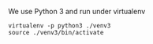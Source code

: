 We use Python 3 and run under virtualenv
```
virtualenv -p python3 ./venv3
source ./venv3/bin/activate
```